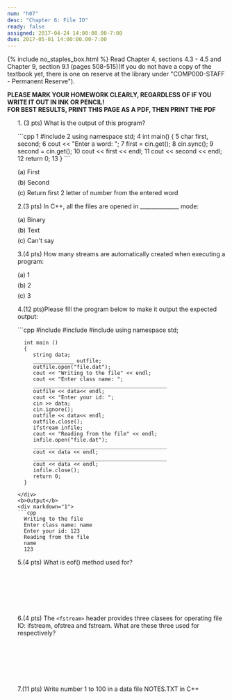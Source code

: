 ```yaml
---
num: "h07"
desc: "Chapter 6: File IO"
ready: false 
assigned: 2017-04-24 14:00:00.00-7:00
due: 2017-05-01 14:00:00.00-7:00
---
```

{% include no_staples_box.html %}
Read Chapter 4, sections 4.3 - 4.5 and Chapter 9, section 9.1 (pages 508-515)(If you do not have a copy of the textbook yet, there is one on reserve at the library under "COMP000-STAFF - Permanent Reserve").

<b>PLEASE MARK YOUR HOMEWORK CLEARLY, REGARDLESS OF IF YOU WRITE IT OUT IN INK OR PENCIL!<br/>
FOR BEST RESULTS, PRINT THIS PAGE AS A PDF, THEN PRINT THE PDF</b>
<ol markdown="1">
1.  (3 pts) What is the output of this program?
  <div style="margin-bottom:1em"></div>
  
<div markdown="1">
```cpp
1  #include <iostream>
2  using namespace std;
4  int main() {
5     char first, second;
6     cout << "Enter a word: ";
7     first = cin.get();
8     cin.sync();
9     second = cin.get();
10    cout << first << endl;
11    cout << second << endl; 
12    return 0;
13  }
```
</div>

<div style="margin-bottom:1em"></div>
    (a) First 
   <div style="margin-bottom:.5em"></div>
    (b) Second 
   <div style="margin-bottom:.5em"></div>
    (c) Return first 2 letter of number from the entered word
  <div style="margin-bottom:.5em"></div>
  
2.(3 pts) In C++, all the files are opened in ______________ mode: 
<div style="margin-bottom:1em"></div>
    (a) Binary 
   <div style="margin-bottom:.5em"></div>
    (b) Text 
   <div style="margin-bottom:.5em"></div>
    (c) Can't say
  <div style="margin-bottom:.5em"></div>

3.(4 pts) How many streams are automatically created when executing a program:
  <div style="margin-bottom:.1em"></div>
  (a) 1
  <div style="margin-bottom:.5em"></div>
  (b) 2
  <div style="margin-bottom:.5em"></div>
  (c) 3
  <div style="margin-bottom:.5em"></div>

4.(12 pts)Please fill the program below to make it output the expected output:
<div markdown="1">
  ```cpp
      #include <fstream>
      #include <iostream>
      #include <string>
      using namespace std;

      int main ()
      {
         string data;
         _____________ outfile;
         outfile.open("file.dat");
         cout << "Writing to the file" << endl;
         cout << "Enter class name: "; 
         ___________________________________________ 
         outfile << data<< endl;
         cout << "Enter your id: "; 
         cin >> data;
         cin.ignore();
         outfile << data<< endl;
         outfile.close();
         ifstream infile; 
         cout << "Reading from the file" << endl; 
         infile.open("file.dat"); 
         ___________________________________________
         cout << data << endl; 
         ___________________________________________
         cout << data << endl; 
         infile.close();
         return 0;
      }
  ```
  </div>
  <b>Output</b>
  <div markdown="1">
  ```cpp
    Writing to the file
    Enter class name: name
    Enter your id: 123
    Reading from the file
    name
    123
   ```
  </div>
  <div style="margin-bottom:1m"></div>
  
  
5.(4 pts) What is eof() method used for?
  <div style="margin-bottom:8em"></div>

6.(4 pts) The ```<fstream>``` header provides three clasees for operating file IO:  ifstream, ofstrea and fstream. What are these three used for respectively?
 <div style="margin-bottom:8em"></div>

7.(11 pts) Write number 1 to 100 in a data file NOTES.TXT in C++
 <div style="margin-bottom:5em"></div>
 
 
 
 
